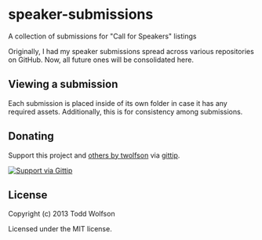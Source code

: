 # speaker-submissions

A collection of submissions for "Call for Speakers" listings

Originally, I had my speaker submissions spread across various repositories on GitHub. Now, all future ones will be consolidated here.

## Viewing a submission
Each submission is placed inside of its own folder in case it has any required assets. Additionally, this is for consistency among submissions.

## Donating
Support this project and [others by twolfson][gittip] via [gittip][].

[![Support via Gittip][gittip-badge]][gittip]

[gittip-badge]: https://rawgithub.com/twolfson/gittip-badge/master/dist/gittip.png
[gittip]: https://www.gittip.com/twolfson/

## License
Copyright (c) 2013 Todd Wolfson

Licensed under the MIT license.
